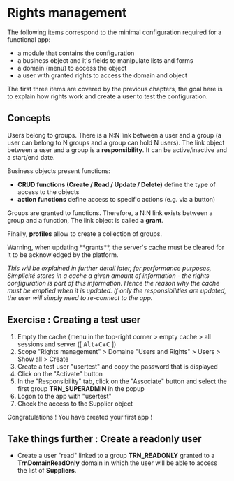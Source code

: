Rights management
====================

The following items correspond to the minimal configuration required for a functional app:
- a module that contains the configuration
- a business object and it's fields to manipulate lists and forms
- a domain (menu) to access the object
- a user with granted rights to access the domain and object

The first three items are covered by the previous chapters, the goal here is to explain how rights work and create a user to test the configuration.

Concepts
---------------------------

Users belong to groups. There is a N:N link between a user and a group (a user can belong to N groups and a group can hold N users). The link object between a user and a group is a **responsibility**. It can be active/inactive and a start/end date.

Business objects present functions: 
- **CRUD functions (Create / Read / Update / Delete)** define the type of access to the objects
- **action functions** define access to specific actions (e.g. via a button)

Groups are granted to functions. Therefore, a N:N link exists between a group and a function, The link object is called a **grant**.

Finally, **profiles** allow to create a collection of groups.

<div class="warning">Warning, when updating **grants**, the server's cache must be cleared for it to be acknowledged by the platform.</div>

*This will be explained in further detail later, for performance purposes, Simplicité stores in a cache a given amount of information - the rights configuration is part of this information. Hence the reason why the cache must be emptied when it is updated. If only the responsibilities are updated, the user will simply need to re-connect to the app.*

Exercise : Creating a test user
---------------------------
1. Empty the cache (menu in the top-right corner > empty cache > all sessions and server ([ <kbd>Alt</kbd>+<kbd>C</kbd>+<kbd>C</kbd> ])
2. Scope "Rights management" > Domaine "Users and Rights" > Users > Show all > Create
3. Create a test user "usertest" and copy the password that is displayed
4. Click on the "Activate" button
5. In the "Responsibility" tab, click on the "Associate" button and select the first group **TRN_SUPERADMIN** in the popup
6. Logon to the app with "usertest"
7. Check the access to the Supplier object

Congratulations ! You have created your first app !



Take things further : Create a readonly user
---------------------------
* Create a user "read" linked to a group **TRN_READONLY** granted to a **TrnDomainReadOnly** domain in which the user will be able to access the list of **Suppliers**.


